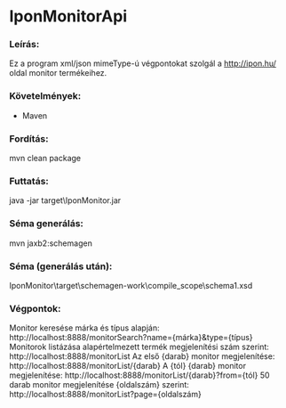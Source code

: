 # IponMonitorApi

### Leírás:
Ez a program xml/json mimeType-ú végpontokat szolgál a http://ipon.hu/ oldal monitor termékeihez.

### Követelmények:
- Maven

### Fordítás:
mvn clean package

### Futtatás:
java -jar target\IponMonitor.jar

### Séma generálás:
mvn jaxb2:schemagen

### Séma (generálás után):
IponMonitor\target\schemagen-work\compile_scope\schema1.xsd

### Végpontok:
Monitor keresése márka és típus alapján: http://localhost:8888/monitorSearch?name={márka}&type={típus}
Monitorok listázása alapértelmezett termék megjelenítési szám szerint: http://localhost:8888/monitorList
Az első {darab} monitor megjelenítése: http://localhost:8888/monitorList/{darab}
A {tól} {darab} monitor megjelenítése: http://localhost:8888/monitorList/{darab}?from={tól}
50 darab monitor megjelenítése {oldalszám} szerint: http://localhost:8888/monitorList?page={oldalszám}

